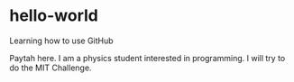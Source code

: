 # hello-world

Learning how to use GitHub

Paytah here. 
I am a physics student interested in programming.
I will try to do the MIT Challenge.
